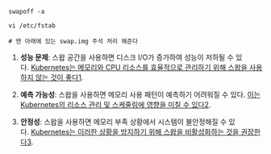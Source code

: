 ~~~shell
swapoff -a

vi /etc/fstab

# 맨 아래에 있는 swap.img 주석 처리 해준다

~~~

1. **성능 문제**: 스왑 공간을 사용하면 디스크 I/O가 증가하여 성능이 저하될 수 있다. [Kubernetes는 메모리와 CPU 리소스를 효율적으로 관리하기 위해 스왑을 사용하지 않는 것이 좋다](https://blog.innern.net/46)[1](https://blog.innern.net/46).
    
2. **예측 가능성**: 스왑을 사용하면 메모리 사용 패턴이 예측하기 어려워질 수 있다. [이는 Kubernetes의 리소스 관리 및 스케줄링에 영향을 미칠 수 있다](https://m.blog.naver.com/wishpjszzang/220786086007)[2](https://m.blog.naver.com/wishpjszzang/220786086007).
    
3. **안정성**: 스왑을 사용하면 메모리 부족 상황에서 시스템이 불안정해질 수 있다. [Kubernetes는 이러한 상황을 방지하기 위해 스왑을 비활성화하는 것을 권장한다](https://www.ibm.com/docs/ko/aix/7.2?topic=s-swapoff-command)[3](https://www.ibm.com/docs/ko/aix/7.2?topic=s-swapoff-command).